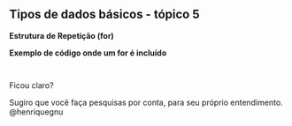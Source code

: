 ## Tipos de dados básicos - tópico 5
**Estrutura de Repetição (for)**



**Exemplo de código onde um for é incluído**

```c



```

Ficou claro?


Sugiro que você faça pesquisas por conta, para seu próprio entendimento. @henriquegnu
